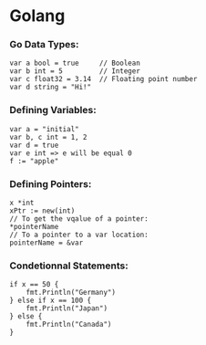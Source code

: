 # Golang

### Go Data Types: 

    var a bool = true     // Boolean
    var b int = 5         // Integer
    var c float32 = 3.14  // Floating point number
    var d string = "Hi!"

### Defining Variables:

    var a = "initial"
    var b, c int = 1, 2
    var d = true
    var e int => e will be equal 0
    f := "apple"
    
### Defining Pointers:

    x *int
    xPtr := new(int)
    // To get the vqalue of a pointer:
    *pointerName
    // To a pointer to a var location:
    pointerName = &var

### Condetionnal Statements:

    if x == 50 {
		fmt.Println("Germany")
	} else if x == 100 {
		fmt.Println("Japan")
	} else {
		fmt.Println("Canada")
	}
  

